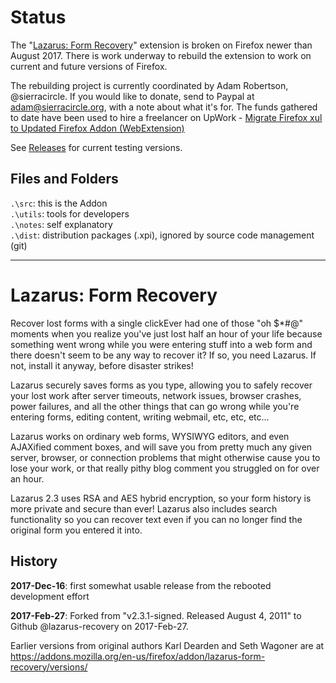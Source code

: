 # Status
The "[Lazarus: Form Recovery][0]" extension is broken on Firefox newer than August 2017. There is work underway to rebuild the extension to work on current and future versions of Firefox.

The rebuilding project is currently coordinated by Adam Robertson, @sierracircle. If you would like to donate, send to Paypal at adam@sierracircle.org, with a note about what it's for. The funds gathered to date have been used to hire a freelancer on UpWork - 
[Migrate Firefox xul to Updated Firefox Addon (WebExtension)][1]

See [Releases][2] for current testing versions.

[0]: https://addons.mozilla.org/en-US/firefox/addon/lazarus-form-recovery/
[1]: https://www.upwork.com/job/Migrate-Firefox-xul-Updated-Firefox-Addon-WebExtension_~015ad6184394b002b9/
[2]: https://github.com/lazarus-recovery/original_ff/releases



## Files and Folders

`.\src`: this is the Addon  
`.\utils`: tools for developers  
`.\notes`: self explanatory  
`.\dist`: distribution packages (.xpi), ignored by source code management (git)

-----

# Lazarus: Form Recovery

Recover lost forms with a single clickEver had one of those "oh $*#@" moments when you realize you've just lost half an hour of your life because something went wrong while you were entering stuff into a web form and there doesn't seem to be any way to recover it? If so, you need Lazarus. If not, install it anyway, before disaster strikes!

Lazarus securely saves forms as you type, allowing you to safely recover your lost work after server timeouts, network issues, browser crashes, power failures, and all the other things that can go wrong while you're entering forms, editing content, writing webmail, etc, etc, etc...

Lazarus works on ordinary web forms, WYSIWYG editors, and even AJAXified comment boxes, and will save you from pretty much any given server, browser, or connection problems that might otherwise cause you to lose your work, or that really pithy blog comment you struggled on for over an hour.

Lazarus 2.3 uses RSA and AES hybrid encryption, so your form history is more private and secure than ever! Lazarus also includes search functionality so you can recover text even if you can no longer find the original form you entered it into.


## History
**2017-Dec-16**: first somewhat usable release from the rebooted development effort  

**2017-Feb-27**: Forked from "v2.3.1-signed. Released August 4, 2011" to Github @lazarus-recovery on 2017-Feb-27.

Earlier versions from original authors Karl Dearden and Seth Wagoner are at
https://addons.mozilla.org/en-us/firefox/addon/lazarus-form-recovery/versions/
